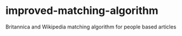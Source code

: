 improved-matching-algorithm
===========================

Britannica and Wikipedia matching algorithm for people based articles

